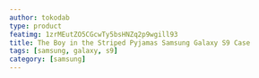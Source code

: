 ```yaml
---
author: tokodab
type: product
featimg: 1zrMEutZO5CGcwTy5bsHNZq2p9wgill93
title: The Boy in the Striped Pyjamas Samsung Galaxy S9 Case
tags: [samsung, galaxy, s9]
category: [samsung]
---
```

